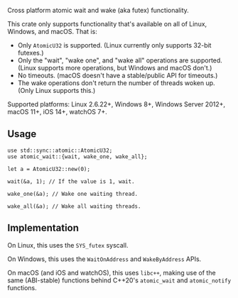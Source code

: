 Cross platform atomic wait and wake (aka futex) functionality.

This crate only supports functionality that's available on all of
Linux, Windows, and macOS. That is:

- Only `AtomicU32` is supported.
  (Linux currently only supports 32-bit futexes.)
- Only the "wait", "wake one", and "wake all" operations are supported.
  (Linux supports more operations, but Windows and macOS don't.)
- No timeouts.
  (macOS doesn't have a stable/public API for timeouts.)
- The wake operations don't return the number of threads woken up.
  (Only Linux supports this.)

Supported platforms:
   Linux 2.6.22+,
   Windows 8+, Windows Server 2012+,
   macOS 11+, iOS 14+, watchOS 7+.

## Usage

```
use std::sync::atomic::AtomicU32;
use atomic_wait::{wait, wake_one, wake_all};

let a = AtomicU32::new(0);

wait(&a, 1); // If the value is 1, wait.

wake_one(&a); // Wake one waiting thread.

wake_all(&a); // Wake all waiting threads.
```

## Implementation

On Linux, this uses the `SYS_futex` syscall.

On Windows, this uses the `WaitOnAddress` and `WakeByAddress` APIs.

On macOS (and iOS and watchOS), this uses `libc++`, making use of the same
(ABI-stable) functions behind C++20's `atomic_wait` and `atomic_notify` functions.

